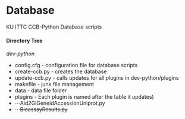 # Database
KU ITTC CCB-Python Database scripts

#### Directory Tree
*dev-python*
- config.cfg - configuration file for database scripts
- create-ccb.py - creates the database
- update-ccb.py - calls updates for all plugins in dev-python/plugins
- makefile      - junk file management
- data          - data file folder
- plugins - Each plugin is named after the table it updates)
- ⋅⋅⋅Aid2GiGeneidAccessionUniprot.py
- ⋅⋅⋅~~BioassayResults.py~~
